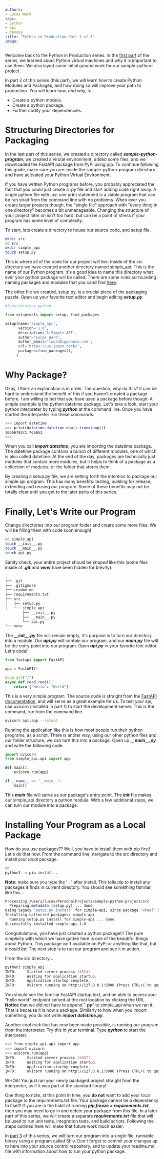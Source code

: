 ```yaml
---
authors:
- Lucas Ward
tags:
- python
- api
- devops
title: "Python in Production Part 2 of 5"
image: 
---
```


Welcome back to the Python in Production series.  In the [first part](https://templinkplaceholder) of the series, we learned about Python virtual machines and why it is important to use them.  We also layed some initial ground work for our sample-python-project.

In part 2 of this series (this part), we will learn how to create Python Modules and Packages, and how doing so will improve your path to production.  You will learn how, *and why,* to:
* Create a python module.
* Create a python package.
* Further codify your dependencies.

# Structuring Directories for Packaging

In the last part of this series, we created a directory called ***sample-python-program***, we created a virutal environment, added some files, and we downloaded the FastAPI package from PyPi using pip.  To continue following this guide, make sure you are inside the sample-python-program directory and have acitvated your Python Virtual Environment.

If you have written Python programs before, you probably appreciated the fact that you could just create a .py file and start adding code right away.  A single python file with just one print statement is a viable program that can be ran strait from the command line with no problems.  When ever you create larger projects though, the "single file" approach with "every thing in one directory" becomes a bit unmanageable.  Changing the structure of your project later on isn't too hard, but can be a point of stress if your program has some level of complexity.

To start, lets create a directory to house our source code, and setup file.
```bash
mkdir src
cd src
mkdir simple_api
touch setup.py
```

This is where all of the code for our project will live.  Inside of the src directory we have created another directory named simple_api.  This is the name of our Python program.  It's a good idea to name this directory what ever your python package will be called.  There are some rules surrounding naming packages and modules that you cand find [here](https://visualgit.readthedocs.io/en/latest/pages/naming_convention.html).

The other file we created, setup.py, is a crucial piece of the packaging puzzle.  Open up your favorite text editor and begin editing ***setup.py***.
```python
#!/usr/bin/env python

from setuptools import setup, find_packages

setup(name='simple_api',
      version='1.0',
      description='A Simple API',
      author='Lucas Ward',
      author_email='lward@ipponusa.com',
      url='https://us.ippon.tech/',
      packages=find_packages(),
     )
```
# Why Package?

Okay, I think an explanation is in order.  The question, why do this?  It can be hard to understand the benefit of this if you haven't created a package before.  I am willing to bet that you have used a package before though.  A simple example is the python datetime package.  Let's take a look, start your python interpreter by typing ***python*** at the command line.  Once you have started the interpreter run these commands.
```bash
>>> import datetime
>>> print(datetime.datetime.now().timestamp())
1665670371.765653
>>>
```

When you call ***import datetime***, you are importing the datetime package.  The datetime package contains a bunch of different modules, one of which is also called datetime.  At the end of the day, packages are technically just modules that contain more modules, but it helps to think of a package as a collection of modules, or the folder that stores them.

By creating a setup.py file, we are setting forth the intention to package our simple api program.  This has many benefits: testing, building for release, extending and reusing our program.  Some of these benefits may not be totally clear until you get to the later parts of this series.

# Finally, Let's Write our Program

Change directories into our program folder and create some more files.  We will be filling them with code soon enough!
```bash
cd simple_api
touch __init__.py
touch __main__.py
touch api.py
```

Sanity check, your entire project should be *shaped* like this (some files inside of ***.git*** and ***venv*** have been hidden for brevity):
```bash
.
├── .git
├── .gitignore
├── readme.md
├── requirements.txt
├── src
│   ├── setup.py
│   └── simple_api
        ├── __init__.py
        ├── __main__.py
        └── api.py
└── venv
```

The ***\_\_init\_\_.py*** file will remain empty, it's purpose is to turn our directory into a module.  Our ***api.py*** will contain our program, and our ***__main__.py*** file will be the entry point into our program.  Open ***api.py*** in your favorite text editor.  Let's code!
```python
from fastapi import FastAPI

app = FastAPI()

@app.get("/")
async def read_root():
    return {"Hello": "World"}
```

This is a very simple program.  The source code is straight from the [FastAPI documentation](https://fastapi.tiangolo.com/), and will serve as a great example for us.  To test your api, use uvicorn (installed in part 1) to start the development server.  This is the command, run from the command line.
```bash
uvicorn api:app --reload
```

Running the application like this is how most people run their python programs, as a script.  There is anoter way, using our other python files and our folder structure, we can turn this into a package.  Open up ***\_\_main\_\_.py*** and write the following code.
```python
import uvicorn
from simple_api.api import app

def main():
    uvicorn.run(app)

if __name__ == "__main__":
    main()
```

This ***main*** file will serve as our package's entry point.  The ***init*** file makes our simple_api directory a python module.  With a few additional steps, we can turn our module into a package.  

# Installing Your Program as a Local Package

How do you use packages?? Well, you have to install them with pip first!  Let's do that now.  From the command line, navigate to the src directory and install your *local* package.
```bash
cd ..
python3 -m pip install .
```

**Note:** make sure you type the ' . ' after install.  This tells pip to install any packages it finds in current directory.  You should see something familiar, like this...
```bash
Processing /Users/lucas/PersonalProjects/sample-python-project/src
  Preparing metadata (setup.py) ... done
Using legacy 'setup.py install' for simple-api, since package 'wheel' is not installed.
Installing collected packages: simple-api
  Running setup.py install for simple-api ... done
Successfully installed simple-api-1.0
```

Congratulations, you have just created a python package!!! The pure simplicity with which we have gotten here is one of the beautiful things about Python.  This package isn't available on PyPi or anything like that, but *it could be!*  The next step is to run our program and see it in action.

From the src directory...
```bash
python3 simple_api
INFO:     Started server process [4054]
INFO:     Waiting for application startup.
INFO:     Application startup complete.
INFO:     Uvicorn running on http://127.0.0.1:8000 (Press CTRL+C to quit)
```

You should see the familiar FastAPI startup text, and be able to access your "hello world" endpoint served at the root location by clicking the URL.  **Notice** that we *did not* have to append "***.py***" to simple_api when we ran it.  That is because it is now a package.  Similarly to how when you import something, you do not write ***import datetime.py***.

Another *cool trick* that has now been made possible, is running our program from the interpreter.  Try this in your terminal.  Type ***python*** to start the interpreter.
```bash
>>> from simple_api.api import app
>>> import uvicorn
>>> uvicorn.run(app)
INFO:     Started server process [4087]
INFO:     Waiting for application startup.
INFO:     Application startup complete.
INFO:     Uvicorn running on http://127.0.0.1:8000 (Press CTRL+C to quit)
```

WHOA! You just ran your newly packaged project straight from the interpreter, as if it was part of the standard library!

One thing to note, at this point in time, you **do not** want to add your local package to the requirements.txt file.  Your package cannot be a dependency to itself!  If you are in the habit of running ***pip freeze > requirements.txt***, then you may need to go in and delete your package from this file.  In a later part of this series, we will create a separate ***requirements.txt*** file that will be used to run unit tests, integration tests, and build scripts.  Following the steps outlined here will make that future work much easier.

In [part 3](https://temporarylink) of this series, we will turn our program into a single file, runnable binary using a program called Shiv.  Don't forget to commit your changes up to here into your source control repository, and to update your readme.md file with information about how to run your python package.